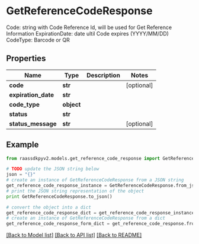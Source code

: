 # GetReferenceCodeResponse

Code: string with Code Reference Id, will be used for Get Reference Information  ExpirationDate: date ultil Code expires (YYYY/MM/DD)  CodeType: Barcode or QR

## Properties
Name | Type | Description | Notes
------------ | ------------- | ------------- | -------------
**code** | **str** |  | [optional] 
**expiration_date** | **str** |  | 
**code_type** | **object** |  | 
**status** | **str** |  | 
**status_message** | **str** |  | [optional] 

## Example

```python
from raassdkpyv2.models.get_reference_code_response import GetReferenceCodeResponse

# TODO update the JSON string below
json = "{}"
# create an instance of GetReferenceCodeResponse from a JSON string
get_reference_code_response_instance = GetReferenceCodeResponse.from_json(json)
# print the JSON string representation of the object
print GetReferenceCodeResponse.to_json()

# convert the object into a dict
get_reference_code_response_dict = get_reference_code_response_instance.to_dict()
# create an instance of GetReferenceCodeResponse from a dict
get_reference_code_response_form_dict = get_reference_code_response.from_dict(get_reference_code_response_dict)
```
[[Back to Model list]](../README.md#documentation-for-models) [[Back to API list]](../README.md#documentation-for-api-endpoints) [[Back to README]](../README.md)


